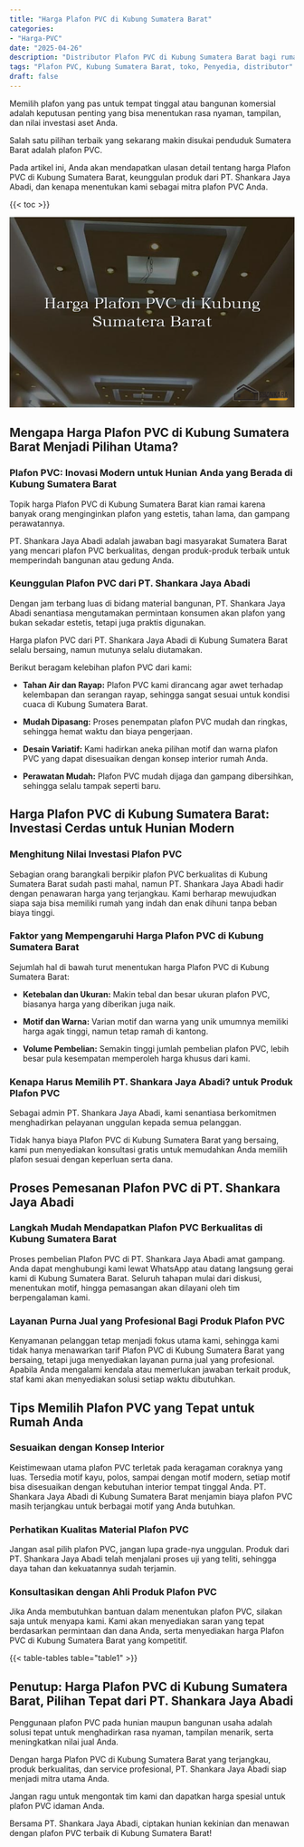 ```yaml
---
title: "Harga Plafon PVC di Kubung Sumatera Barat"
categories: 
- "Harga-PVC"
date: "2025-04-26"
description: "Distributor Plafon PVC di Kubung Sumatera Barat bagi rumah, perkantoran, dan ritel. Material terbaik, variasi motif, variasi warna menarik, beserta layanan penempatan oleh teknisi ahli dan garansi resmi!|Layanan penyediaan Plafon PVC di Kubung Sumatera Barat bagi kebutuhan rumah, perkantoran, maupun ritel, dengan material berkualitas dan instalasi oleh tenaga ahli ahli serta jaminan resmi.|Pilihan Plafon PVC di Kubung Sumatera Barat yang terpercaya bagi tempat tinggal, office, serta toko, bersama produk berkualitas dan pemasangan dikerjakan oleh tenaga ahli profesional dan garansi resmi.|Penjualan Plafon PVC di Kubung Sumatera Barat bagi hunian, office, serta ritel, beserta material berkualitas dan pemasangan oleh tenaga ahli berpengalaman, lengkap beserta garansi resmi.}"
tags: "Plafon PVC, Kubung Sumatera Barat, toko, Penyedia, distributor"
draft: false
---
```


Memilih plafon yang pas untuk tempat tinggal atau bangunan komersial adalah keputusan penting yang bisa menentukan rasa nyaman, tampilan, dan nilai investasi aset Anda.

Salah satu pilihan terbaik yang sekarang makin disukai penduduk Sumatera Barat adalah plafon PVC.

Pada artikel ini, Anda akan mendapatkan ulasan detail tentang harga Plafon PVC di Kubung Sumatera Barat, keunggulan produk dari PT. Shankara Jaya Abadi, dan kenapa menentukan kami sebagai mitra plafon PVC Anda.

{{< toc >}}

![Harga Plafon PVC di Kubung Sumatera Barat](/images/Harga-PVC/Harga-Plafon-PVC-di-Kubung-Sumatera-Barat.png)


## Mengapa Harga Plafon PVC di Kubung Sumatera Barat Menjadi Pilihan Utama?

### Plafon PVC: Inovasi Modern untuk Hunian Anda yang Berada di Kubung Sumatera Barat

Topik harga Plafon PVC di Kubung Sumatera Barat kian ramai karena banyak orang menginginkan plafon yang estetis, tahan lama, dan gampang perawatannya.

PT. Shankara Jaya Abadi adalah jawaban bagi masyarakat Sumatera Barat yang mencari plafon PVC berkualitas, dengan produk-produk terbaik untuk memperindah bangunan atau gedung Anda.

### Keunggulan Plafon PVC dari PT. Shankara Jaya Abadi

Dengan jam terbang luas di bidang material bangunan, PT. Shankara Jaya Abadi senantiasa mengutamakan permintaan konsumen akan plafon yang bukan sekadar estetis, tetapi juga praktis digunakan.

Harga plafon PVC dari PT. Shankara Jaya Abadi di Kubung Sumatera Barat selalu bersaing, namun mutunya selalu diutamakan.

Berikut beragam kelebihan plafon PVC dari kami:

- **Tahan Air dan Rayap:** Plafon PVC kami dirancang agar awet terhadap kelembapan dan serangan rayap, sehingga sangat sesuai untuk kondisi cuaca di Kubung Sumatera Barat.

- **Mudah Dipasang:** Proses penempatan plafon PVC mudah dan ringkas, sehingga hemat waktu dan biaya pengerjaan.

- **Desain Variatif:** Kami hadirkan aneka pilihan motif dan warna plafon PVC yang dapat disesuaikan dengan konsep interior rumah Anda.

- **Perawatan Mudah:** Plafon PVC mudah dijaga dan gampang dibersihkan, sehingga selalu tampak seperti baru.

## Harga Plafon PVC di Kubung Sumatera Barat: Investasi Cerdas untuk Hunian Modern

### Menghitung Nilai Investasi Plafon PVC

Sebagian orang barangkali berpikir plafon PVC berkualitas di Kubung Sumatera Barat sudah pasti mahal, namun PT. Shankara Jaya Abadi hadir dengan penawaran harga yang terjangkau. Kami berharap mewujudkan siapa saja bisa memiliki rumah yang indah dan enak dihuni tanpa beban biaya tinggi.

### Faktor yang Mempengaruhi Harga Plafon PVC di Kubung Sumatera Barat

Sejumlah hal di bawah turut menentukan harga Plafon PVC di Kubung Sumatera Barat:

- **Ketebalan dan Ukuran:** Makin tebal dan besar ukuran plafon PVC, biasanya harga yang diberikan juga naik.

- **Motif dan Warna:** Varian motif dan warna yang unik umumnya memiliki harga agak tinggi, namun tetap ramah di kantong.

- **Volume Pembelian:** Semakin tinggi jumlah pembelian plafon PVC, lebih besar pula kesempatan memperoleh harga khusus dari kami.

### Kenapa Harus Memilih PT. Shankara Jaya Abadi? untuk Produk Plafon PVC

Sebagai admin PT. Shankara Jaya Abadi, kami senantiasa berkomitmen menghadirkan pelayanan unggulan kepada semua pelanggan.

Tidak hanya biaya Plafon PVC di Kubung Sumatera Barat yang bersaing, kami pun menyediakan konsultasi gratis untuk memudahkan Anda memilih plafon sesuai dengan keperluan serta dana.

## Proses Pemesanan Plafon PVC di PT. Shankara Jaya Abadi

### Langkah Mudah Mendapatkan Plafon PVC Berkualitas di Kubung Sumatera Barat

Proses pembelian Plafon PVC di PT. Shankara Jaya Abadi amat gampang. Anda dapat menghubungi kami lewat WhatsApp atau datang langsung gerai kami di Kubung Sumatera Barat. Seluruh tahapan mulai dari diskusi, menentukan motif, hingga pemasangan akan dilayani oleh tim berpengalaman kami.

### Layanan Purna Jual yang Profesional Bagi Produk Plafon PVC

Kenyamanan pelanggan tetap menjadi fokus utama kami, sehingga kami tidak hanya menawarkan tarif Plafon PVC di Kubung Sumatera Barat yang bersaing, tetapi juga menyediakan layanan purna jual yang profesional. Apabila Anda mengalami kendala atau memerlukan jawaban terkait produk, staf kami akan menyediakan solusi setiap waktu dibutuhkan.

## Tips Memilih Plafon PVC yang Tepat untuk Rumah Anda

### Sesuaikan dengan Konsep Interior

Keistimewaan utama plafon PVC terletak pada keragaman coraknya yang luas. Tersedia motif kayu, polos, sampai dengan motif modern, setiap motif bisa disesuaikan dengan kebutuhan interior tempat tinggal Anda. PT. Shankara Jaya Abadi di Kubung Sumatera Barat menjamin biaya plafon PVC masih terjangkau untuk berbagai motif yang Anda butuhkan.

### Perhatikan Kualitas Material Plafon PVC

Jangan asal pilih plafon PVC, jangan lupa grade-nya unggulan. Produk dari PT. Shankara Jaya Abadi telah menjalani proses uji yang teliti, sehingga daya tahan dan kekuatannya sudah terjamin.

### Konsultasikan dengan Ahli Produk Plafon PVC

Jika Anda membutuhkan bantuan dalam menentukan plafon PVC, silakan saja untuk menyapa kami. Kami akan menyediakan saran yang tepat berdasarkan permintaan dan dana Anda, serta menyediakan harga Plafon PVC di Kubung Sumatera Barat yang kompetitif.

{{< table-tables table="table1" >}}

## Penutup: Harga Plafon PVC di Kubung Sumatera Barat, Pilihan Tepat dari PT. Shankara Jaya Abadi

Penggunaan plafon PVC pada hunian maupun bangunan usaha adalah solusi tepat untuk menghadirkan rasa nyaman, tampilan menarik, serta meningkatkan nilai jual Anda.

Dengan harga Plafon PVC di Kubung Sumatera Barat yang terjangkau, produk berkualitas, dan service profesional, PT. Shankara Jaya Abadi siap menjadi mitra utama Anda.

Jangan ragu untuk mengontak tim kami dan dapatkan harga spesial untuk plafon PVC idaman Anda.

Bersama PT. Shankara Jaya Abadi, ciptakan hunian kekinian dan menawan dengan plafon PVC terbaik di Kubung Sumatera Barat!